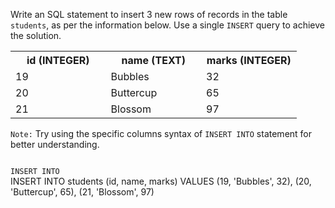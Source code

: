 Write an SQL statement to insert 3 new rows of records in the table `students`, as per the information below. Use a single `INSERT` query to achieve the solution.

<table>
    <tr>
        <th width='33%'>id (INTEGER)</th>
        <th width='33%'>name (TEXT)</th>
        <th width='33%'>marks (INTEGER)</th>
    </tr>
    <tr>
        <td width='33%'>19</td>
        <td width='33%'>Bubbles</td>
        <td width='33%'>32</td>
    </tr>
    <tr>
        <td width='33%'>20</td>
        <td width='33%'>Buttercup</td>
        <td width='33%'>65</td>
    </tr>
    <tr>
        <td width='33%'>21</td>
        <td width='33%'>Blossom</td>
        <td width='33%'>97</td>
    </tr>
</table>

`Note:` Try using the specific columns syntax of `INSERT INTO` statement for better understanding.



<codeblock language="sql" dbName="students3-v1.db" focusTableAfterRun="students" type="exercise" testMode="fixedInput">
<code>
INSERT INTO
</code>

<solution>
INSERT INTO students (id, name, marks) VALUES 
                                          (19, 'Bubbles', 32),
                                          (20, 'Buttercup', 65),
                                          (21, 'Blossom', 97)
</solution>
</codeblock>